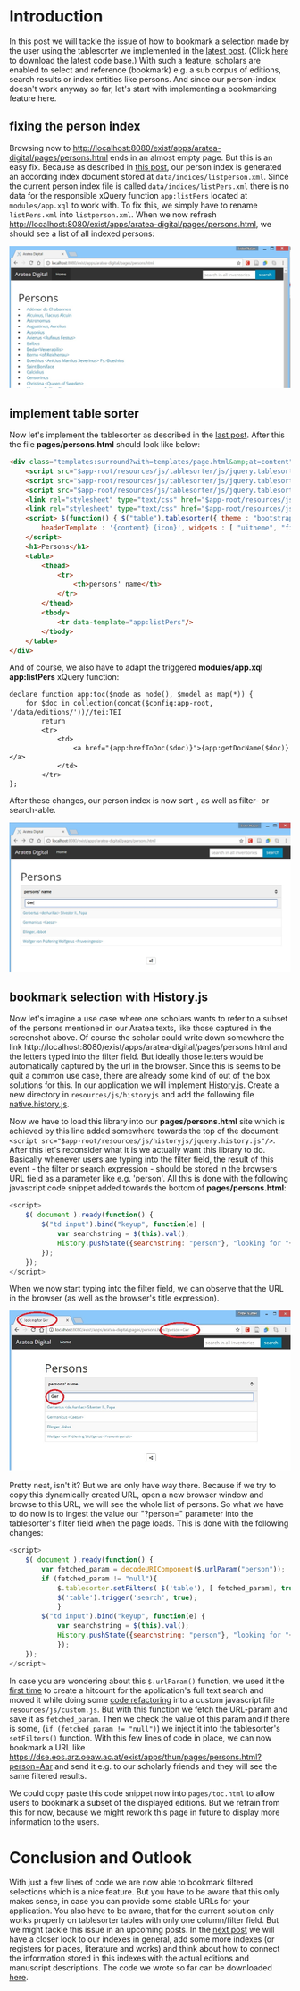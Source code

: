 # Introduction

In this post we will tackle the issue of how to bookmark a selection made by the user using the tablesorter we implemented in the [latest post](../part-2-a-customizable-table-of-content/). (Click [here](https://github.com/csae8092/posts/raw/master/pimp-de-web-app/downloads/part-2/aratea-digital-0.1.xar) to download the latest code base.)
With such a feature, scholars are enabled to select and reference (bookmark) e.g. a sub corpus of editions, search results or index entities like persons. And since our person-index doesn't work anyway so far, let's start with implementing a bookmarking feature here.

## fixing the person index

Browsing now to [http://localhost:8080/exist/apps/aratea-digital/pages/persons.html](http://localhost:8080/exist/apps/aratea-digital/pages/persons.html) ends in an almost empty page. But this is an easy fix. Because as described in [this post](../part-7-index-based-search/), our person index is generated an according index document stored at `data/indices/listperson.xml`. Since the current person index file is called `data/indices/listPers.xml` there is no data for the responsible xQuery function `app:listPers` located at `modules/app.xql` to work with.
To fix this, we simply have to rename `listPers.xml` into `listperson.xml`. When we now refresh [http://localhost:8080/exist/apps/aratea-digital/pages/persons.html](http://localhost:8080/exist/apps/aratea-digital/pages/persons.html), we should see a list of all indexed persons: 

![image alt text](https://raw.githubusercontent.com/csae8092/posts/master/pimp-de-web-app/images/part-3/image_0.jpg)

## implement table sorter

Now let's implement the tablesorter as described in the [last post](../part-2-a-customizable-table-of-content/). After this the file **pages/persons.html** should look like below: 

```html
<div class="templates:surround?with=templates/page.html&amp;at=content">
    <script src="$app-root/resources/js/tablesorter/js/jquery.tablesorter.js"/>
    <script src="$app-root/resources/js/tablesorter/js/jquery.tablesorter.widgets.js"/>
    <script src="$app-root/resources/js/tablesorter/js/jquery.tablesorter.pager.js"/>
    <link rel="stylesheet" type="text/css" href="$app-root/resources/js/tablesorter/css/theme.bootstrap.css"/>
    <link rel="stylesheet" type="text/css" href="$app-root/resources/js/tablesorter/css/jquery.tablesorter.pager.css"/>
    <script> $(function() { $("table").tablesorter({ theme : "bootstrap", widthFixed: false,
        headerTemplate : '{content} {icon}', widgets : [ "uitheme", "filter", "zebra" ], filter_cssFilter: "form-control", }) }); 
    </script>
    <h1>Persons</h1>
    <table>
        <thead>
            <tr>
                <th>persons' name</th>
            </tr>
        </thead>
        <tbody>
            <tr data-template="app:listPers"/>
        </tbody>
    </table>
</div>
```

And of course, we also have to adapt the triggered **modules/app.xql app:listPers** xQuery function:

```xquery
declare function app:toc($node as node(), $model as map(*)) {
    for $doc in collection(concat($config:app-root, '/data/editions/'))//tei:TEI
        return
        <tr>
            <td>
                <a href="{app:hrefToDoc($doc)}">{app:getDocName($doc)}</a>
            </td>
        </tr>   
};
```

After these changes, our person index is now sort-, as well as filter- or search-able. 

![image alt text](https://raw.githubusercontent.com/csae8092/posts/master/pimp-de-web-app/images/part-3/image_1.jpg)

## bookmark selection with History.js

Now let's imagine a use case where one scholars wants to refer to a subset of the persons mentioned in our Aratea texts, like those captured in the screenshot above. Of course the scholar could write down somewhere the link http://localhost:8080/exist/apps/aratea-digital/pages/persons.html and the letters typed into the filter field. But ideally those letters would be automatically captured by the url in the browser. 
Since this is seems to be quit a common use case, there are already some kind of out of the box solutions for this. In our application we will implement [History.js](https://github.com/browserstate/history.js/).
Create a new directory in `resources/js/historyjs` and add the following file [native.history.js](https://github.com/browserstate/history.js/blob/master/scripts/compressed/history.adapter.native.js). 

Now we have to load this library into our **pages/persons.html** site which is achieved by this line added somewhere towards the top of the document: `<script src="$app-root/resources/js/historyjs/jquery.history.js"/>`.
After this let's reconsider what it is we actually want this library to do. Basically whenever users are typing into the filter field, the result of this event - the filter or search expression - should be stored in the browsers URL field as a parameter like e.g. 'person'. 
All this is done with the following javascript code snippet added towards the bottom of **pages/persons.html**:

```javascript
<script>
    $( document ).ready(function() {
        $("td input").bind("keyup", function(e) {
            var searchstring = $(this).val();
            History.pushState({searchstring: "person"}, "looking for "+searchstring, "?person="+searchstring);   
        });
    });
</script>
```

When we now start typing into the filter field, we can observe that the URL in the browser (as well as the browser's title expression).

![image alt text](https://raw.githubusercontent.com/csae8092/posts/master/pimp-de-web-app/images/part-3/image_2.jpg)

Pretty neat, isn't it? But we are only have way there. Because if we try to copy this dynamically created URL, open a new browser window and browse to this URL, we will see the whole list of persons. 
So what we have to do now is to ingest the value our "?person=" parameter into the tablesorter's filter field when the page loads. 
This is done with the following changes: 

```javascript
<script>
    $( document ).ready(function() {
        var fetched_param = decodeURIComponent($.urlParam("person"));
        if (fetched_param != "null"){
            $.tablesorter.setFilters( $('table'), [ fetched_param], true );
            $('table').trigger('search', true);
            }
        $("td input").bind("keyup", function(e) {
            var searchstring = $(this).val();
            History.pushState({searchstring: "person"}, "looking for "+searchstring, "?person="+searchstring);   
            });
    });
</script>
```

In case you are wondering about this `$.urlParam()` function, we used it the [first time](../part-8-full-text-search/) to create a hitcount for the application's full text search and moved it while doing some [code refactoring](../part-9-code-refactoring/) into a custom javascript file `resources/js/custom.js`. But with this function we fetch the URL-param and save it as `fetched_param`. Then we check the value of this param and if there is some, (`if (fetched_param != "null")`) we inject it into the tablesorter's `setFilters()` function. 
With this few lines of code in place, we can now bookmark a URL like https://dse.eos.arz.oeaw.ac.at/exist/apps/thun/pages/persons.html?person=Aar and send it e.g. to our scholarly friends and they will see the same filtered results.

We could copy paste this code snippet now into `pages/toc.html` to allow users to bookmark a subset of the displayed editions. But we refrain from this for now, because we might rework this page in future to display more information to the users. 

# Conclusion and Outlook

With just a few lines of code we are now able to bookmark filtered selections which is a nice feature. But you have to be aware that this only makes sense, in case you can provide some stable URLs for your application. You also have to be aware, that for the current solution only works properly on tablesorter tables with only one column/filter field. But we might tackle this issue in an upcoming posts. 
In the [next post](../part-4-linking-indexes-and-text) we will have a closer look to our indexes in general, add some more indexes (or registers for places, literature and works) and think about how to connect the information stored in this indexes with the actual editions and manuscript descriptions.
The code we wrote so far can be downloaded [here](https://github.com/csae8092/posts/raw/master/pimp-de-web-app/downloads/part-3/aratea-digital-0.1.xar).

